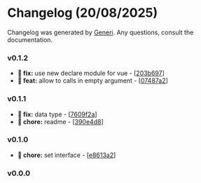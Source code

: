 # Changelog (20/08/2025)

Changelog was generated by [Generi](https://github.com/betterwrite/generi). Any questions, consult the documentation.

### v0.1.2

* **🔧 fix:** use new declare module for vue - [[203b697](https://github.com/betterwrite/vue-pubsub/commit/203b697)]
* **🎉 feat:** allow to calls in empty argument - [[07487a2](https://github.com/betterwrite/vue-pubsub/commit/07487a2)]

### v0.1.1

* **🔧 fix:** data type - [[7609f2a](https://github.com/betterwrite/vue-pubsub/commit/7609f2a)]
* **🚧 chore:** readme - [[390e4d8](https://github.com/betterwrite/vue-pubsub/commit/390e4d8)]

### v0.1.0

* **🚧 chore:** set interface - [[e8613a2](https://github.com/betterwrite/vue-pubsub/commit/e8613a2)]

### v0.0.0


